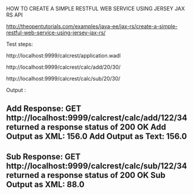 HOW TO CREATE A SIMPLE RESTFUL WEB SERVICE USING JERSEY JAX RS API


http://theopentutorials.com/examples/java-ee/jax-rs/create-a-simple-restful-web-service-using-jersey-jax-rs/


Test steps:

http://localhost:9999/calcrest/application.wadl

http://localhost:9999/calcrest/calc/add/20/30/

http://localhost:9999/calcrest/calc/sub/20/30/

Output :

Add Response: GET http://localhost:9999/calcrest/calc/add/122/34 returned a response status of 200 OK
Add Output as XML: <?xml version="1.0"?><result>156.0</result>
Add Output as Text: 156.0
---------------------------------------------------
Sub Response: GET http://localhost:9999/calcrest/calc/sub/122/34 returned a response status of 200 OK
Sub Output as XML: <?xml version="1.0"?><result>88.0</result>
---------------------------------------------------